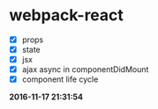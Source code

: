 # webpack-react

- [x] props
- [x] state
- [x] jsx
- [x] ajax async in componentDidMount
- [x] component life cycle

__2016-11-17 21:31:54__
